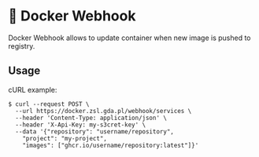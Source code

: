 # 🐳 Docker Webhook

Docker Webhook allows to update container when new image is pushed to registry.

## Usage

cURL example:

```shell
$ curl --request POST \
  --url https://docker.zsl.gda.pl/webhook/services \
  --header 'Content-Type: application/json' \
  --header 'X-Api-Key: my-s3cret-key' \
  --data '{"repository": "username/repository",
    "project": "my-project",
    "images": ["ghcr.io/username/repository:latest"]}'
```

